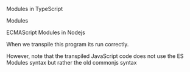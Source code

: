 Modules in TypeScript

Modules 

ECMAScript Modules in Nodejs

When we transpile this program its run correctly.

However, note that the transpiled JavaScript code does not use the ES Modules syntax but rather the old commonjs syntax